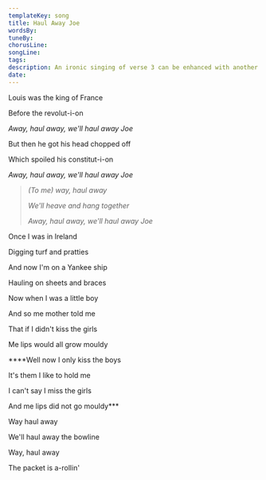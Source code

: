 ```yaml
---
templateKey: song
title: Haul Away Joe  
wordsBy:
tuneBy:
chorusLine:
songLine:
tags:
description: An ironic singing of verse 3 can be enhanced with another verse in dialogue. I've had a stab here where our sailor discovers that maybe he doesn't want to kiss the girls after all, which you can feel free to omit.
date:
---
```

Louis was the king of France

Before the revolut-i-on

*Away, haul away, we\'ll haul away Joe*

But then he got his head chopped off

Which spoiled his constitut-i-on

*Away, haul away, we\'ll haul away Joe*

> *(To me) way, haul away*
>
> *We\'ll heave and hang together*
>
> *Away, haul away, we\'ll haul away Joe*

Once I was in Ireland

Digging turf and pratties

And now I\'m on a Yankee ship

Hauling on sheets and braces

Now when I was a little boy

And so me mother told me

That if I didn\'t kiss the girls

Me lips would all grow mouldy

\*\*\*\*Well now I only kiss the boys

It's them I like to hold me

I can't say I miss the girls

And me lips did not go mouldy\*\*\*

Way haul away

We\'ll haul away the bowline

Way, haul away

The packet is a-rollin\'
